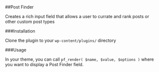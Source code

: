 ##Post Finder

Creates a rich input field that allows a user to currate and rank posts or other custom post types

###Installation

Clone the plugin to your `wp-content/plugins/` directory

###Usage

In your theme, you can call `pf_render( $name, $value, $options )` where you want to display a Post Finder field.